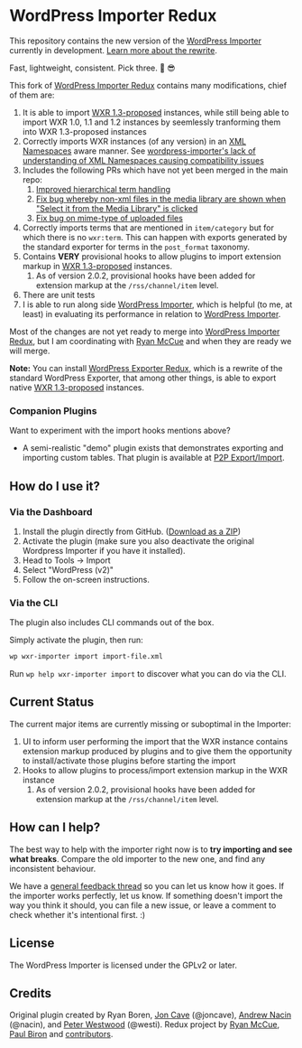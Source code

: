 # WordPress Importer Redux
This repository contains the new version of the [WordPress Importer][] currently in development. [Learn more about the rewrite](https://make.wordpress.org/core/?p=15550).

Fast, lightweight, consistent. Pick three. :palm_tree: :sunglasses:

This fork of [WordPress Importer Redux][] contains many modifications, chief of them are:

1. It is able to import [WXR 1.3-proposed][] instances, while still being able to import
	WXR 1.0, 1.1 and 1.2 instances by seemlessly tranforming them into WXR 1.3-proposed instances
1. Correctly imports WXR instances (of any version) in an [XML Namespaces](http://www.w3.org/TR/xml-names11/)
	aware manner.  See [wordpress-importer's lack of understanding of XML Namespaces causing compatibility issues](https://core.trac.wordpress.org/ticket/27896)
1. Includes the following PRs which have not yet been merged in the main repo:
   1. [Improved hierarchical term handling](https://github.com/humanmade/WordPress-Importer/pull/129)
   1. [Fix bug whereby non-xml files in the media library are shown when "Select it from the Media Library" is clicked](https://github.com/humanmade/WordPress-Importer/pull/124)
   1. [Fix bug on mime-type of uploaded files](https://github.com/humanmade/WordPress-Importer/pull/126)
1. Correctly imports terms that are mentioned in `item/category` but for which there is no `wxr:term`.
	This can happen with exports generated by the standard exporter for terms in the `post_format` taxonomy.
1. Contains **VERY** provisional hooks to allow plugins to import extension markup in [WXR 1.3-proposed][] instances.
   1. As of version 2.0.2, provisional hooks have been added for extension markup at
   	the `/rss/channel/item` level.
1. There are unit tests
1. I is able to run along side [WordPress Importer][], which is helpful (to me, at least) in evaluating its performance
	in relation to [WordPress Importer][].

Most of the changes are not yet ready to merge into [WordPress Importer Redux][], but I am coordinating with [Ryan McCue](https://github.com/rmccue)
and when they are ready we will merge.

**Note:** You can install [WordPress Exporter Redux][], which is a rewrite of the standard WordPress Exporter, that among other things, is able to export native [WXR 1.3-proposed][] instances.

[WordPress Importer]: https://wordpress.org/plugins/wordpress-importer/
[WordPress Importer Redux]: https://github.com/humanmade/WordPress-Importer
[WordPress Exporter Redux]: https://github.com/pbiron/wordpress-exporter-v2
[WXR 1.3-proposed]: https://github.com/pbiron/wxr/1.3-proposed
[P2P Export/Import]: https://github.com/pbiron/p2p-export-import

### Companion Plugins ###

Want to experiment with the import hooks mentions above?

* A semi-realistic "demo" plugin exists that demonstrates exporting and importing custom tables.  That plugin is available at [P2P Export/Import][].
	
## How do I use it?

### Via the Dashboard

1. Install the plugin directly from GitHub. ([Download as a ZIP](archive/master.zip))
2. Activate the plugin (make sure you also deactivate the original Wordpress Importer if you have it installed).
3. Head to Tools &rarr; Import
4. Select "WordPress (v2)"
5. Follow the on-screen instructions.

### Via the CLI

The plugin also includes CLI commands out of the box.

Simply activate the plugin, then run:

```sh
wp wxr-importer import import-file.xml
```

Run `wp help wxr-importer import` to discover what you can do via the CLI.

## Current Status

The current major items are currently missing or suboptimal in the Importer:

1. UI to inform user performing the import that the WXR instance contains extension markup produced
   by plugins and to give them the opportunity to install/activate those plugins before starting the import
1. Hooks to allow plugins to process/import extension markup in the WXR instance
   1. As of version 2.0.2, provisional hooks have been added for extension markup at
   	the `/rss/channel/item` level.

## How can I help?

The best way to help with the importer right now is to **try importing and see what breaks**. Compare the old importer to the new one, and find any inconsistent behaviour.

We have a [general feedback thread](issues/1) so you can let us know how it goes. If the importer works perfectly, let us know. If something doesn't import the way you think it should, you can file a new issue, or leave a comment to check whether it's intentional first. :)

## License

The WordPress Importer is licensed under the GPLv2 or later.

## Credits

Original plugin created by Ryan Boren, [Jon Cave][duck_] (@joncave), [Andrew Nacin][nacin] (@nacin), and [Peter Westwood][westi] (@westi). Redux project by [Ryan McCue](https://github.com/rmccue), [Paul Biron](https://github.com/pbiron) and [contributors](https://github.com/humanmade/WordPress-Importer/graphs/contributors).

[duck_]: https://profiles.wordpress.org/duck_
[nacin]: https://profiles.wordpress.org/nacin
[westi]: https://profiles.wordpress.org/westi
